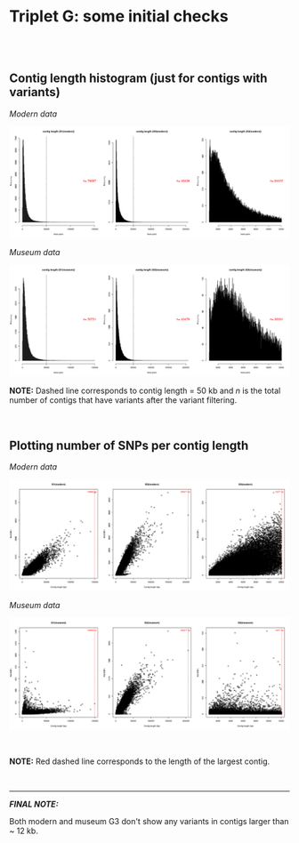 # Triplet G: some initial checks

<br>


<br>

## Contig length histogram (just for contigs with variants)

*Modern data*

![G_modern2](./images/G.modern_contigsWithVariants.png)


*Museum data*


![G_museum2](./images/G.museum_contigsWithVariants.png)

**NOTE:** Dashed line corresponds to contig length = 50 kb and *n* is the total number of contigs that have variants after the variant filtering.

<br>

## Plotting number of SNPs per contig length 

*Modern data*

![G_modern1](./images/G.modern_nbSNPs_contigLength.png)


*Museum data*


![G_museum1](./images/G.museum_nbSNPs_contigLength.png)

<br>

**NOTE:** Red dashed line corresponds to the length of the largest contig.



<br>

>
----------------------------------------------------------
__*FINAL NOTE:*__ 

Both modern and museum G3 don't show any variants in contigs larger than ~ 12 kb.





